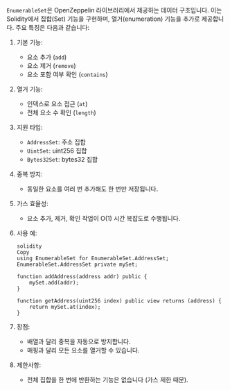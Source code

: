 `EnumerableSet`은 OpenZeppelin 라이브러리에서 제공하는 데이터 구조입니다. 이는 Solidity에서 집합(Set) 기능을 구현하며, 열거(enumeration) 기능을 추가로 제공합니다. 주요 특징은 다음과 같습니다:

1. 기본 기능:
    - 요소 추가 (`add`)
    - 요소 제거 (`remove`)
    - 요소 포함 여부 확인 (`contains`)
2. 열거 기능:
    - 인덱스로 요소 접근 (`at`)
    - 전체 요소 수 확인 (`length`)
3. 지원 타입:
    - `AddressSet`: 주소 집합
    - `UintSet`: uint256 집합
    - `Bytes32Set`: bytes32 집합
4. 중복 방지:
    - 동일한 요소를 여러 번 추가해도 한 번만 저장됩니다.
5. 가스 효율성:
    - 요소 추가, 제거, 확인 작업이 O(1) 시간 복잡도로 수행됩니다.
6. 사용 예:
    
    ```solidity
    solidity
    Copy
    using EnumerableSet for EnumerableSet.AddressSet;
    EnumerableSet.AddressSet private mySet;
    
    function addAddress(address addr) public {
        mySet.add(addr);
    }
    
    function getAddress(uint256 index) public view returns (address) {
        return mySet.at(index);
    }
    
    ```
    
7. 장점:
    - 배열과 달리 중복을 자동으로 방지합니다.
    - 매핑과 달리 모든 요소를 열거할 수 있습니다.
8. 제한사항:
    - 전체 집합을 한 번에 반환하는 기능은 없습니다 (가스 제한 때문).